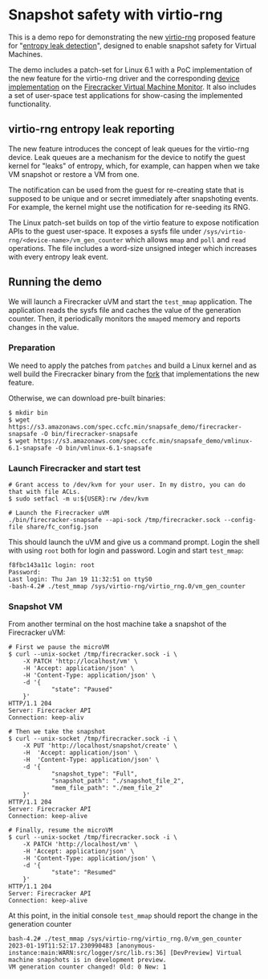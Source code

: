 # Snapshot safety with virtio-rng

This is a demo repo for demonstrating the new [virtio-rng](https://docs.oasis-open.org/virtio/virtio/v1.2/cs01/virtio-v1.2-cs01.html#x1-3050004)
proposed feature for "[entropy leak detection](https://www.mail-archive.com/virtio-dev@lists.oasis-open.org/msg09016.html)", designed to enable snapshot safety for Virtual Machines.

The demo includes a patch-set for Linux 6.1 with a PoC implementation of the new feature for the virtio-rng driver and
the corresponding [device implementation](https://github.com/bchalios/firecracker/tree/feat_snapsafety) on the [Firecracker Virtual Machine Monitor](https://github.com/firecracker-microvm/firecracker).
It also includes a set of user-space test applications for show-casing the implemented functionality.

## virtio-rng entropy leak reporting

The new feature introduces the concept of leak queues for the virtio-rng device. Leak queues are a mechanism for the device
to notify the guest kernel for "leaks" of entropy, which, for example, can happen when we take VM snapshot or restore a VM from
one.

The notification can be used from the guest for re-creating state that is supposed to be unique and or secret immediately after
snapshoting events. For example, the kernel might use the notification for re-seeding its RNG.

The Linux patch-set builds on top of the virtio feature to expose notification APIs to the guest user-space. It exposes a sysfs
file under `/sys/virtio-rng/<device-name>/vm_gen_counter` which allows `mmap` and `poll` and `read` operations. The file includes
a word-size unsigned integer which increases with every entropy leak event.

## Running the demo

We will launch a Firecracker uVM and start the `test_mmap` application. The application reads the sysfs file and caches the
value of the generation counter. Then, it periodically monitors the `mmap`ed memory and reports changes in the value.


### Preparation

We need to apply the patches from `patches` and build a Linux kernel and as well build the Firecracker binary from the [fork](https://github.com/bchalios/firecracker/tree/feat_snapsafety) that
implementations the new feature.

Otherwise, we can download pre-built binaries:

```shell
$ mkdir bin
$ wget https://s3.amazonaws.com/spec.ccfc.min/snapsafe_demo/firecracker-snapsafe -O bin/firecracker-snapsafe
$ wget https://s3.amazonaws.com/spec.ccfc.min/snapsafe_demo/vmlinux-6.1-snapsafe -O bin/vmlinux-6.1-snapsafe
```

### Launch Firecracker and start test
```
# Grant access to /dev/kvm for your user. In my distro, you can do that with file ACLs.
$ sudo setfacl -m u:${USER}:rw /dev/kvm

# Launch the Firecracker uVM
./bin/firecracker-snapsafe --api-sock /tmp/firecracker.sock --config-file share/fc_config.json
```

This should launch the uVM and give us a command prompt. Login the shell with using `root` both for login and password.
Login and start `test_mmap`:

```shell
f8fbc143a11c login: root
Password:
Last login: Thu Jan 19 11:32:51 on ttyS0
-bash-4.2# ./test_mmap /sys/virtio-rng/virtio_rng.0/vm_gen_counter
```

### Snapshot VM

From another terminal on the host machine take a snapshot of the Firecracker uVM:

```shell
# First we pause the microVM
$ curl --unix-socket /tmp/firecracker.sock -i \
    -X PATCH 'http://localhost/vm' \
    -H 'Accept: application/json' \
    -H 'Content-Type: application/json' \
    -d '{
            "state": "Paused"
    }'
HTTP/1.1 204
Server: Firecracker API
Connection: keep-aliv

# Then we take the snapshot
$ curl --unix-socket /tmp/firecracker.sock -i \
    -X PUT 'http://localhost/snapshot/create' \
    -H  'Accept: application/json' \
    -H  'Content-Type: application/json' \
    -d '{
            "snapshot_type": "Full",
            "snapshot_path": "./snapshot_file_2",
            "mem_file_path": "./mem_file_2"
    }'
HTTP/1.1 204
Server: Firecracker API
Connection: keep-alive

# Finally, resume the microVM
$ curl --unix-socket /tmp/firecracker.sock -i \
    -X PATCH 'http://localhost/vm' \
    -H 'Accept: application/json' \
    -H 'Content-Type: application/json' \
    -d '{
            "state": "Resumed"
    }'
HTTP/1.1 204
Server: Firecracker API
Connection: keep-alive
```

At this point, in the initial console `test_mmap` should report the change in the generation counter
```shell
bash-4.2# ./test_mmap /sys/virtio-rng/virtio_rng.0/vm_gen_counter
2023-01-19T11:52:17.230990483 [anonymous-instance:main:WARN:src/logger/src/lib.rs:36] [DevPreview] Virtual machine snapshots is in development preview.
VM generation counter changed! Old: 0 New: 1
```
